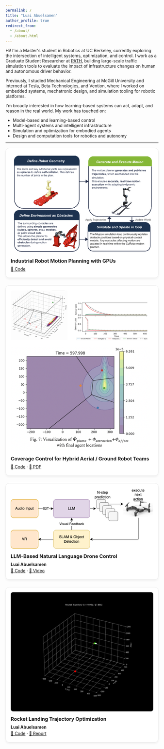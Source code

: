 ```yaml
---
permalink: /
title: "Luai Abuelsamen"
author_profile: true
redirect_from: 
  - /about/
  - /about.html
---
```


Hi! I'm a Master's student in Robotics at UC Berkeley, currently exploring the intersection of intelligent systems, optimization, and control. I work as a Graduate Student Researcher at [PATH](https://path.berkeley.edu), building large-scale traffic simulation tools to evaluate the impact of infrastructure changes on human and autonomous driver behavior.

Previously, I studied Mechanical Engineering at McGill University and interned at Tesla, Beta Technologies, and Vention, where I worked on embedded systems, mechatronic design, and simulation tooling for robotic platforms.

I'm broadly interested in how learning-based systems can act, adapt, and reason in the real world. My work has touched on:
- Model-based and learning-based control  
- Multi-agent systems and intelligent infrastructure  
- Simulation and optimization for embodied agents  
- Design and computation tools for robotics and autonomy

---

<div class="project-grid">

<div class="project-card">
  <img src="/images/gpu.png" alt="Industrial Robot Motion Planning" />
  <div class="project-content">
    <h3><strong>Industrial Robot Motion Planning with GPUs</strong></h3>
    <p><a href="https://github.com/luaiabuelsamen/VentionMotionPlanner">🔗 Code</a></p>
  </div>
</div>

<div class="project-card">
  <img src="/images/CoverageControl.png" alt="Coverage Control" />
  <div class="project-content">
    <h3><strong>Coverage Control for Hybrid Aerial / Ground Robot Teams</strong></h3>
    <p>
      <a href="https://github.com/dHutchings/ME292B/tree/master/final_project">🔗 Code</a> · 
      <a href="https://drive.google.com/file/d/1XoUTgT1_qR2gOTL1xUAzfZ57Qem-vZP6/view">📄 PDF</a>
    </p>
  </div>
</div>

<div class="project-card">
  <img src="/images/drone.png" alt="LLM Drone Control" />
  <div class="project-content">
    <h3><strong>LLM-Based Natural Language Drone Control</strong></h3>
    <p><strong>Luai Abuelsamen</strong></p>
    <p>
      <a href="https://github.com/einjun03/drone_follower">🔗 Code</a> · 
      <a href="https://drive.google.com/file/d/1fDzkQsQkkZZLiuYc3AgknRpwYNpTFnID/view?usp=drive_link">🎥 Video</a>
    </p>
  </div>
</div>

<div class="project-card">
  <img src="/images/rocket_trajectory.gif" alt="Rocket Landing Optimization" />
  <div class="project-content">
    <h3><strong>Rocket Landing Trajectory Optimization</strong></h3>
    <p><strong>Luai Abuelsamen</strong></p>
    <p>
      <a href="https://github.com/luaiabuelsamen/SoftLandingMPC">🔗 Code</a> · 
      <a href="https://docs.google.com/document/d/11QCTM3BNVeIW7PA9SoeAVAMo6YDuA-Zh4ko_VKOMwwU/edit?usp=sharing">📄 Report</a>
    </p>
  </div>
</div>

</div>

<style>
.project-grid {
  display: grid;
  grid-template-columns: repeat(auto-fit, minmax(320px, 1fr));
  gap: 1.5rem;
  margin-top: 1rem;
}
.project-card {
  border: 1px solid #eaeaea;
  border-radius: 12px;
  padding: 1rem;
  background: white;
  box-shadow: 0 4px 6px rgba(0,0,0,0.05);
  transition: all 0.3s ease;
}
.project-card:hover {
  box-shadow: 0 8px 12px rgba(0,0,0,0.08);
}
.project-card img {
  width: 100%;
  border-radius: 8px;
  margin-bottom: 0.75rem;
}
.project-content h3 {
  margin: 0 0 0.5rem;
}
.project-content p {
  margin: 0.25rem 0;
}
</style>
